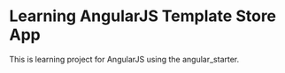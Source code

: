 # Learning AngularJS Template Store App

This is learning project for AngularJS using the angular_starter.
